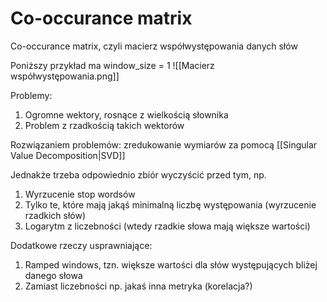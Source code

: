 # Co-occurance matrix

Co-occurance matrix, czyli macierz współwystępowania danych słów

Poniższy przykład ma window_size = 1
![[Macierz współwystępowania.png]]

Problemy:

1. Ogromne wektory, rosnące z wielkością słownika
2. Problem z rzadkością takich wektorów

Rozwiązaniem problemów: zredukowanie wymiarów za pomocą [[Singular Value Decomposition|SVD]]

Jednakże trzeba odpowiednio zbiór wyczyścić przed tym, np.
1. Wyrzucenie stop wordsów
2. Tylko te, które mają jakąś minimalną liczbę występowania (wyrzucenie rzadkich słów)
3. Logarytm z liczebności (wtedy rzadkie słowa mają większe wartości)

Dodatkowe rzeczy usprawniające:
1. Ramped windows, tzn. większe wartości dla słów występujących bliżej danego słowa
2. Zamiast liczebności np. jakaś inna metryka (korelacja?)
